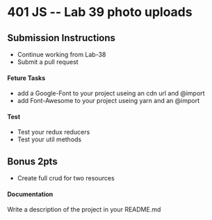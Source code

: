 401 JS --  Lab 39 photo uploads
===

## Submission Instructions
* Continue working from Lab-38
* Submit a pull request

#### Feture Tasks
* add a Google-Font to your project useing an cdn url and @import
* add Font-Awesome to your project useing yarn and an @import

#### Test
* Test your redux reducers 
* Test your util methods

## Bonus 2pts
* Create full crud for two resources 

####  Documentation  
Write a description of the project in your README.md
